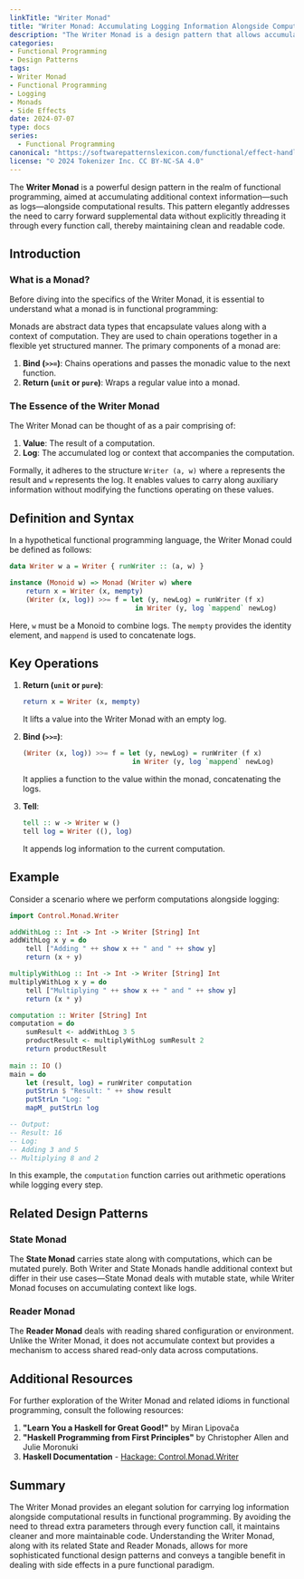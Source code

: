 ```yaml
---
linkTitle: "Writer Monad"
title: "Writer Monad: Accumulating Logging Information Alongside Computational Results"
description: "The Writer Monad is a design pattern that allows accumulating log information alongside computational results in functional programming. It provides a way to capture additional context such as logging, debugging, or profiling without the need to pass extra parameters through the entire computation."
categories:
- Functional Programming
- Design Patterns
tags:
- Writer Monad
- Functional Programming
- Logging
- Monads
- Side Effects
date: 2024-07-07
type: docs
series:
  - Functional Programming
canonical: "https://softwarepatternslexicon.com/functional/effect-handling-patterns/side-effects/writer-monad"
license: "© 2024 Tokenizer Inc. CC BY-NC-SA 4.0"
---
```



The **Writer Monad** is a powerful design pattern in the realm of functional programming, aimed at accumulating additional context information—such as logs—alongside computational results. This pattern elegantly addresses the need to carry forward supplemental data without explicitly threading it through every function call, thereby maintaining clean and readable code.

## Introduction

### What is a Monad?

Before diving into the specifics of the Writer Monad, it is essential to understand what a monad is in functional programming:

Monads are abstract data types that encapsulate values along with a context of computation. They are used to chain operations together in a flexible yet structured manner. The primary components of a monad are:

1. **Bind (`>>=`)**: Chains operations and passes the monadic value to the next function.
2. **Return (`unit` or `pure`)**: Wraps a regular value into a monad.

### The Essence of the Writer Monad

The Writer Monad can be thought of as a pair comprising of:

1. **Value**: The result of a computation.
2. **Log**: The accumulated log or context that accompanies the computation.

Formally, it adheres to the structure `Writer (a, w)` where `a` represents the result and `w` represents the log. It enables values to carry along auxiliary information without modifying the functions operating on these values.

## Definition and Syntax

In a hypothetical functional programming language, the Writer Monad could be defined as follows:

```haskell
data Writer w a = Writer { runWriter :: (a, w) }

instance (Monoid w) => Monad (Writer w) where
    return x = Writer (x, mempty)
    (Writer (x, log)) >>= f = let (y, newLog) = runWriter (f x)
                               in Writer (y, log `mappend` newLog)
```

Here, `w` must be a Monoid to combine logs. The `mempty` provides the identity element, and `mappend` is used to concatenate logs.

## Key Operations

1. **Return (`unit` or `pure`)**:
   ```haskell
   return x = Writer (x, mempty)
   ```
   It lifts a value into the Writer Monad with an empty log.

2. **Bind (`>>=`)**:
   ```haskell
   (Writer (x, log)) >>= f = let (y, newLog) = runWriter (f x)
                              in Writer (y, log `mappend` newLog)
   ```
   It applies a function to the value within the monad, concatenating the logs.

3. **Tell**:
   ```haskell
   tell :: w -> Writer w ()
   tell log = Writer ((), log)
   ```
   It appends log information to the current computation.

## Example

Consider a scenario where we perform computations alongside logging:

```haskell
import Control.Monad.Writer

addWithLog :: Int -> Int -> Writer [String] Int
addWithLog x y = do
    tell ["Adding " ++ show x ++ " and " ++ show y]
    return (x + y)

multiplyWithLog :: Int -> Int -> Writer [String] Int
multiplyWithLog x y = do
    tell ["Multiplying " ++ show x ++ " and " ++ show y]
    return (x * y)

computation :: Writer [String] Int
computation = do
    sumResult <- addWithLog 3 5
    productResult <- multiplyWithLog sumResult 2
    return productResult
    
main :: IO ()
main = do
    let (result, log) = runWriter computation
    putStrLn $ "Result: " ++ show result
    putStrLn "Log: "
    mapM_ putStrLn log

-- Output:
-- Result: 16
-- Log:
-- Adding 3 and 5
-- Multiplying 8 and 2
```

In this example, the `computation` function carries out arithmetic operations while logging every step.

## Related Design Patterns

### State Monad

The **State Monad** carries state along with computations, which can be mutated purely. Both Writer and State Monads handle additional context but differ in their use cases—State Monad deals with mutable state, while Writer Monad focuses on accumulating context like logs.

### Reader Monad

The **Reader Monad** deals with reading shared configuration or environment. Unlike the Writer Monad, it does not accumulate context but provides a mechanism to access shared read-only data across computations.

## Additional Resources

For further exploration of the Writer Monad and related idioms in functional programming, consult the following resources:

1. **"Learn You a Haskell for Great Good!"** by Miran Lipovača
2. **"Haskell Programming from First Principles"** by Christopher Allen and Julie Moronuki
3. **Haskell Documentation** - [Hackage: Control.Monad.Writer](https://hackage.haskell.org/package/mtl-2.2.1/docs/Control-Monad-Writer.html)

## Summary

The Writer Monad provides an elegant solution for carrying log information alongside computational results in functional programming. By avoiding the need to thread extra parameters through every function call, it maintains cleaner and more maintainable code. Understanding the Writer Monad, along with its related State and Reader Monads, allows for more sophisticated functional design patterns and conveys a tangible benefit in dealing with side effects in a pure functional paradigm.
